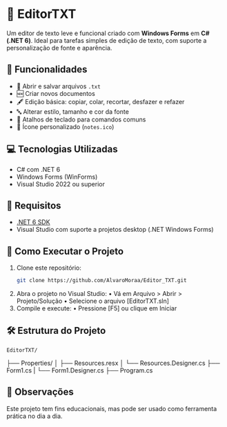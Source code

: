 # 📝 EditorTXT

Um editor de texto leve e funcional criado com **Windows Forms** em **C# (.NET 6)**. Ideal para tarefas simples de edição de texto, com suporte a personalização de fonte e aparência.

## 🎯 Funcionalidades

- 📂 Abrir e salvar arquivos `.txt`
- 🆕 Criar novos documentos
- 🖋️ Edição básica: copiar, colar, recortar, desfazer e refazer
- 🔤 Alterar estilo, tamanho e cor da fonte
- 🧠 Atalhos de teclado para comandos comuns
- 📄 Ícone personalizado (`notes.ico`)

## 💻 Tecnologias Utilizadas

- C# com .NET 6
- Windows Forms (WinForms)
- Visual Studio 2022 ou superior

## 🧰 Requisitos

- [.NET 6 SDK](https://dotnet.microsoft.com/en-us/download/dotnet/6.0)
- Visual Studio com suporte a projetos desktop (.NET Windows Forms)

## 🚀 Como Executar o Projeto

1. Clone este repositório:
   ```bash
   git clone https://github.com/AlvaroMoraa/Editor_TXT.git
2. Abra o projeto no Visual Studio:
   • Vá em Arquivo > Abrir > Projeto/Solução
   • Selecione o arquivo [EditorTXT.sln]
3. Compile e execute:
   • Pressione [F5] ou clique em Iniciar


## 🛠️ Estrutura do Projeto

    EditorTXT/
├── Properties/
│   ├── Resources.resx
│   └── Resources.Designer.cs
├── Form1.cs
|   └── Form1.Designer.cs
├── Program.cs

## 📌 Observações

Este projeto tem fins educacionais, mas pode ser usado como ferramenta prática no dia a dia.
